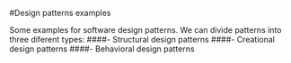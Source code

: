 #Design patterns examples

Some examples for software design patterns. 
We can divide patterns into three diferent types:
####- Structural design patterns
####- Creational design patterns
####- Behavioral design patterns
